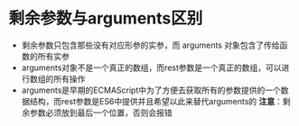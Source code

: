 # 剩余参数与arguments区别
- 剩余参数只包含那些没有对应形参的实参，而 arguments 对象包含了传给函数的所有实参
- arguments对象不是一个真正的数组，而rest参数是一个真正的数组，可以进行数组的所有操作
- arguments是早期的ECMAScript中为了方便去获取所有的参数提供的一个数据结构，而rest参数是ES6中提供并且希望以此来替代arguments的
**注意**：剩余参数必须放到最后一个位置，否则会报错